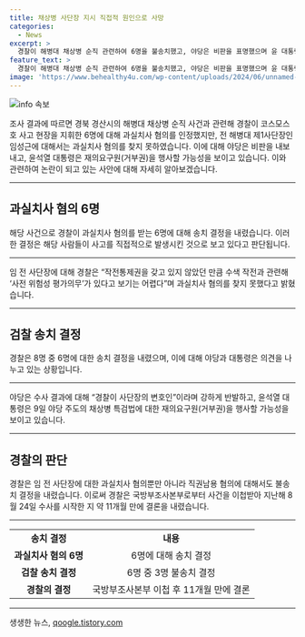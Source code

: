 ```yaml
---
title: 채상병 사단장 지시 직접적 원인으로 사망
categories:
  - News
excerpt: >
  경찰이 해병대 채상병 순직 관련하여 6명을 불송치했고, 야당은 비판을 표명했으며 윤 대통령은 특검법 거부권 행사 가능성을 시사했다. 이에 대통령실은 의혹이 다르다고 밝혔으며 국무총리는 거부권 건의가 의결되면 대통령이 재가할 수 있다는 전망이다. 
feature_text: >
  경찰이 해병대 채상병 순직 관련하여 6명을 불송치했고, 야당은 비판을 표명했으며 윤 대통령은 특검법 거부권 행사 가능성을 시사했다. 이에 대통령실은 의혹이 다르다고 밝혔으며 국무총리는 거부권 건의가 의결되면 대통령이 재가할 수 있다는 전망이다. 
image: 'https://www.behealthy4u.com/wp-content/uploads/2024/06/unnamed-file.png'
---
```


<p><img src="https://www.behealthy4u.com/wp-content/uploads/2024/06/unnamed-file.png" alt="info 속보" /></p>

<p>조사 결과에 따르면 경북 경산시의 해병대 채상병 순직 사건과 관련해 경찰이 코스모스호 사고 현장을 지휘한 6명에 대해 과실치사 혐의를 인정했지만, 전 해병대 제1사단장인 임성근에 대해서는 과실치사 혐의를 찾지 못하였습니다. 이에 대해 야당은 비판을 내보내고, 윤석열 대통령은 재의요구원(거부권)을 행사할 가능성을 보이고 있습니다. 이와 관련하여 논란이 되고 있는 사안에 대해 자세히 알아보겠습니다. </p>

<hr />

<h2 data-ke-size="size26">과실치사 혐의 6명</h2>

<p>해당 사건으로 경찰이 과실치사 혐의를 받는 6명에 대해 송치 결정을 내렸습니다. 이러한 결정은 해당 사람들이 사고를 직접적으로 발생시킨 것으로 보고 있다고 판단됩니다. </p>

<hr />

<p data-ke-size="size16">임 전 사단장에 대해 경찰은 “작전통제권을 갖고 있지 않았던 만큼 수색 작전과 관련해 ‘사전 위험성 평가의무’가 있다고 보기는 어렵다”며 과실치사 혐의를 찾지 못했다고 밝혔습니다.</p>

<hr />

<h2 data-ke-size="size26">검찰 송치 결정</h2>

<p>경찰은 8명 중 6명에 대한 송치 결정을 내렸으며, 이에 대해 야당과 대통령은 의견을 나누고 있는 상황입니다. </p>

<hr />

<p data-ke-size="size16">야당은 수사 결과에 대해 “경찰이 사단장의 변호인”이라며 강하게 반발하고, 윤석열 대통령은 9일 야당 주도의 채상병 특검법에 대한 재의요구원(거부권)을 행사할 가능성을 보이고 있습니다.</p>

<hr />

<h2 data-ke-size="size26">경찰의 판단</h2>

<p>경찰은 임 전 사단장에 대한 과실치사 혐의뿐만 아니라 직권남용 혐의에 대해서도 불송치 결정을 내렸습니다. 이로써 경찰은 국방부조사본부로부터 사건을 이첩받아 지난해 8월 24일 수사를 시작한 지 약 11개월 만에 결론을 내렸습니다.</p>

<hr />

<table>
  <tr>
    <td style="text-align: center; height: 17px;"><b>송치 결정</b></td>
    <td style="text-align: center; height: 17px;"><b>내용</b></td>
  </tr>
  <tr>
    <td style="text-align: center; height: 17px;"><b>과실치사 혐의 6명</b></td>
    <td style="text-align: center; height: 17px;">6명에 대해 송치 결정</td>
  </tr>
  <tr>
    <td style="text-align: center; height: 17px;"><b>검찰 송치 결정</b></td>
    <td style="text-align: center; height: 17px;">6명 중 3명 불송치 결정</td>
  </tr>
  <tr>
    <td style="text-align: center; height: 17px;"><b>경찰의 결정</b></td>
    <td style="text-align: center; height: 17px;">국방부조사본부 이첩 후 11개월 만에 결론</td>
  </tr>
</table>

<hr />
생생한 뉴스, <a href="https://qoogle.tistory.com" rel="dofollow">qoogle.tistory.com</a>


